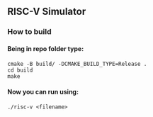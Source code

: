## RISC-V Simulator

### How to build

#### Being in repo folder type:
```console
cmake -B build/ -DCMAKE_BUILD_TYPE=Release .
cd build
make
```

#### Now you can run using:
```console
./risc-v <filename>
```
